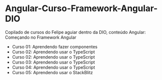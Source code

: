 # Angular-Curso-Framework-Angular-DIO
Copilado de cursos do Felipe aguiar dentro da DIO, conteúdo Angular: Começando no Framework Angular
- Curso 01: Aprendendo fazer componentes
- Curso 02: Aprendendo usar o TypeScript
- Curso 02: Aprendendo usar o TypeScript
- Curso 03: Aprendendo usar o TypeScript
- Curso 04: Aprendendo usar o TypeScript
- Curso 05: Aprendendo usar o StackBlitz
